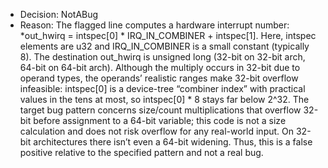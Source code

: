 - Decision: NotABug
- Reason: The flagged line computes a hardware interrupt number: *out_hwirq = intspec[0] * IRQ_IN_COMBINER + intspec[1]. Here, intspec elements are u32 and IRQ_IN_COMBINER is a small constant (typically 8). The destination out_hwirq is unsigned long (32-bit on 32-bit arch, 64-bit on 64-bit arch). Although the multiply occurs in 32-bit due to operand types, the operands’ realistic ranges make 32-bit overflow infeasible: intspec[0] is a device-tree “combiner index” with practical values in the tens at most, so intspec[0] * 8 stays far below 2^32. The target bug pattern concerns size/count multiplications that overflow 32-bit before assignment to a 64-bit variable; this code is not a size calculation and does not risk overflow for any real-world input. On 32-bit architectures there isn’t even a 64-bit widening. Thus, this is a false positive relative to the specified pattern and not a real bug.
